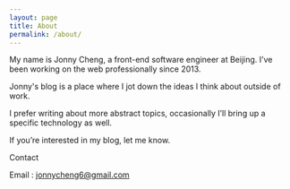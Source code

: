 ```yaml
---
layout: page
title: About
permalink: /about/
---
```


My name is Jonny Cheng, a front-end software engineer at Beijing. I’ve been working on the web professionally since 2013.

Jonny's blog is a place where I jot down the ideas I think about outside of work.

I prefer writing about more abstract topics, occasionally I’ll bring up a specific technology as well.

If you’re interested in my blog, let me know.

Contact

Email : jonnycheng6@gmail.com


